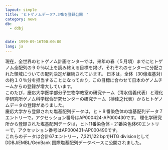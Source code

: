 ```yaml
---
layout: simple
title: 'ヒトゲノムデータ7.3Mbを登録公開　'
category: news
db:
  - ddbj


date: 1999-09-16T00:00:00
lang: ja
---
```


現在，全世界のヒトゲノム計画センターでは，来年の春（５月頃）までにヒトゲノム全配列の９０％以上を読み終える目標を掲げ，それぞれのセンターに分配された領域についての配列決定が継続されています。 日本は，全体（30億塩基対）の約１０％分を担当することになっており，この目標に合わせて日本のゲノムチームからの登録が増大しています。<br>このたび，慶応大学医学部分子生物学教室の研究チーム（清水信義代表）と理化学研究所ゲノム科学総合研究センターの研究チーム（榊佳之代表）からヒトゲノムデータの登録がありました。<br>慶応大学から登録された塩基配列データは，ヒト８番染色体の塩基配列データ７エントリーで，アクセッション番号はAP000424-AP000430です。 理化学研究所から登録された塩基配列データは，ヒト11番染色体・21番染色体60エントリーで，アクセッション番号はAP000431-AP000490です。<br>これらのデータは合計67エントリー，7,321,122 bpでHTG divisionとしてDDBJ/EMBL/GenBank 国際塩基配列データベースに公開されました。
